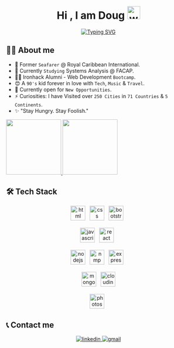 <h1 align="center">Hi , I am Doug <img src="https://media.giphy.com/media/hvRJCLFzcasrR4ia7z/giphy.gif" width="35" alt="waving hand"></h1>
<p align="center">
    <a href="https://git.io/typing-svg"><img src="https://readme-typing-svg.demolab.com?font=Poppins&size=28&pause=1000&color=01E7C1&center=true&vCenter=true&width=435&lines=Full+Stack+Developer+%F0%9F%92%A1;Welcome+To+My+Profile+%F0%9F%8E%89" alt="Typing SVG" />
    </a>
</p>

## 💁‍♂️ About me
- 🚢 Former `Seafarer` @ Royal Caribbean International.
- 🏫 Currently `Studying` Systems Analysis @ FACAP.
- 👨‍💻 Ironhack Alumni - Web Development `Bootcamp`.
- 😍 A `90's` kid forever in love with `Tech`, `Music` & `Travel`.
- 🤔 Currently open for `New Opportunities`.
- ⚡ Curiosities: I have Visited over `250 Cities` in `71 Countries` & `5 Continents`.
- ✨ "Stay Hungry. Stay Foolish."
<!-- - 🤓 Meticulous, interested and always looking to learn and `improve my knowledge`. -->
<!-- - 📰 If you want to know more about me, feel free to access my [`personal portfolio`](https://). -->
<div style="display: inline_block"> 
  <p aligh="center">
   <a href="https://github.com/dougmeurer">
    <img height="150em" src="https://github-readme-stats.vercel.app/api?username=dougmeurer&show_icons=true&theme=gotham&include_all_commits=true&count_private=true"/>
    <img height="150em" src="https://github-readme-stats.vercel.app/api/top-langs/?username=dougmeurer&layout=compact&langs_count=7&theme=gotham"/></a>
<!--   <a href="https://git.io/streak-stats"><img src="https://streak-stats.demolab.com?user=dougmeurer&theme=radical"/></a>  -->
  </p>
</div>

## 🛠️ Tech Stack
<p align="center">
    <img height="40" src="https://cdn.worldvectorlogo.com/logos/html-1.svg" alt="html"> &nbsp
    <img height="40" src="https://cdn.worldvectorlogo.com/logos/css-3.svg" alt="css"> &nbsp
    <img height="40" src="https://cdn.worldvectorlogo.com/logos/bootstrap-4.svg" alt="bootstrap"> &nbsp
    <br>
    <br>
    <img height="40" src="https://cdn.worldvectorlogo.com/logos/logo-javascript.svg" alt="javascript"> &nbsp
    <img height="40" src="https://cdn.worldvectorlogo.com/logos/react-2.svg" alt="react"> &nbsp
    <br>
    <br>
    <img height="40" src="https://cdn.worldvectorlogo.com/logos/nodejs-icon.svg" alt="nodejs"> &nbsp
    <img height="40" src="https://cdn.worldvectorlogo.com/logos/npm.svg" alt="nmp"> &nbsp
    <img height="40" src="https://i.imgur.com/gq6XrbN.png" alt="express"> &nbsp
    <br>
    <br>
    <img height="40" src="https://cdn.worldvectorlogo.com/logos/mongodb-icon-1.svg" alt="mongodb"> &nbsp
    <img height="40" src="https://seekvectorlogo.com/wp-content/uploads/2022/02/cloudinary-vector-logo-2022.png" alt="cloudinary">
    <br>
    <br>
    <img height="40" src="https://cdn.worldvectorlogo.com/logos/adobe-photoshop-2.svg" alt="photoshop"> &nbsp
</p>
    
## 📞 Contact me
<p align="center">
    <a  href="https://www.linkedin.com/in/douglasmeurer/" target="_blank">
        <img src="https://img.shields.io/badge/LinkedIn-0077B5?style=for-the-badge&logo=linkedin&logoColor=white" alt="linkedin"/>
    </a>
    <a href="mailto:douggmeurer@gmail.com" target="_blank">
        <img src="https://img.shields.io/badge/Gmail-D14836?style=for-the-badge&logo=gmail&logoColor=white" alt="gmail"/>
  </a>
</p>

<!--[![Typing SVG](https://readme-typing-svg.herokuapp.com?font=Fira+Code&pause=1000&width=435&lines=Welcome+to+my+space!)](https://git.io/typing-svg)</p> -->

<!-- <code><img height="30" src="https://raw.githubusercontent.com/github/explore/80688e429a7d4ef2fca1e82350fe8e3517d3494d/topics/html/html.png"></code><code><img height="30" src="https://raw.githubusercontent.com/github/explore/80688e429a7d4ef2fca1e82350fe8e3517d3494d/topics/css/css.png"></code><code><img height="30" src="https://raw.githubusercontent.com/github/explore/80688e429a7d4ef2fca1e82350fe8e3517d3494d/topics/javascript/javascript.png"></code><code><img height="30" src="https://raw.githubusercontent.com/github/explore/80688e429a7d4ef2fca1e82350fe8e3517d3494d/topics/git/git.png"></code> -->

<!--
**dougmeurer/dougmeurer** is a ✨ _special_ ✨ repository because its `README.md` (this file) appears on your GitHub profile.

Here are some ideas to get you started:

- 🔭 I’m currently working on ...
- 🌱 I’m currently learning ...
- 👯 I’m looking to collaborate on ...
- 🤔 I’m looking for help with ...
- 💬 Ask me about ...
- 📫 How to reach me: ...
- 😄 Pronouns: ...
- ⚡ Fun fact: ...
-->

